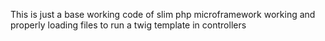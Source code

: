 This is just a base working code of slim php microframework working and properly loading files to run a twig template in controllers
